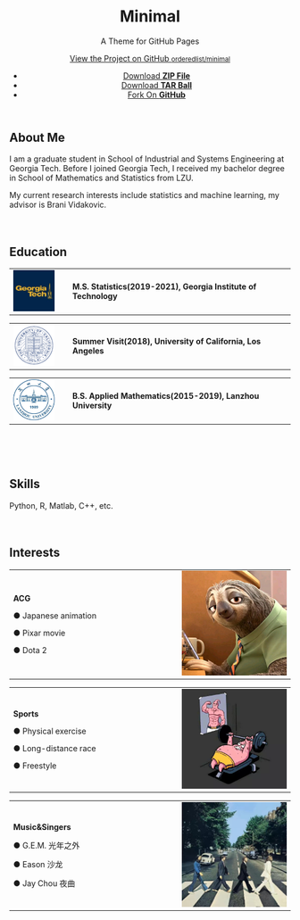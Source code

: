 <html>
  <head>
    <meta charset="utf-8">
    <meta http-equiv="X-UA-Compatible" content="chrome=1">
    <link rel="stylesheet" href="stylesheets/styles.css">
    <link rel="stylesheet" href="stylesheets/pygment_trac.css">
    <meta name="viewport" content="width=device-width">
    <!--[if lt IE 9]>
    <script src="//html5shiv.googlecode.com/svn/trunk/html5.js"></script>
    <![endif]-->
  </head>
  <body>
    <div class="wrapper">
      <header>
        <h1>Minimal</h1>
        <p>A Theme for GitHub Pages</p>
        <p class="view"><a href="http://github.com/orderedlist/minimal">View the Project on GitHub <small>orderedlist/minimal</small></a></p>
        <ul>
          <li><a href="https://github.com/orderedlist/minimal/zipball/master">Download <strong>ZIP File</strong></a></li>
          <li><a href="https://github.com/orderedlist/minimal/tarball/master">Download <strong>TAR Ball</strong></a></li>
          <li><a href="http://github.com/orderedlist/minimal">Fork On <strong>GitHub</strong></a></li>
        </ul>
      </header>

## About Me
I am a graduate student in School of Industrial and Systems Engineering at Georgia Tech. Before I joined Georgia Tech, I received my bachelor degree in School of Mathematics and Statistics from LZU. 

My current research interests include statistics and machine learning, my advisor is Brani Vidakovic.<br/><br/><br/>

## Education
<table border="0">
  <tr>
    <td width="20%">
      <img src="/GT logo.jpg" width="80%">
    </td>
    <td width="75%">
      <p><b>M.S. Statistics(2019-2021), Georgia Institute of Technology</b></p>
    </td>
  </tr>
</table>

<table border="0">
  <tr>
    <td width="20%">
      <img src="/UCLA.png" width="80%">
    </td>
    <td width="75%">
      <p><b>Summer Visit(2018), University of California, Los Angeles</b></p>
    </td>
  </tr>
</table>

<table border="0">
  <tr>
    <td width="20%">
      <img src="/lzu.jpg" width="80%">
    </td>
    <td width="75%">
      <p><b>B.S. Applied Mathematics(2015-2019), Lanzhou University</b></p>
    </td>
  </tr>
</table><br/><br/><br/>

## Skills

Python, R, Matlab, C++, etc.<br/><br/><br/>

## Interests

<table border="0">
  <tr>
    <td width="60%">
      <p><b>ACG</b></p>
      <p>● Japanese animation</p>
      <p>● Pixar movie</p>
      <p>● Dota 2</p>
    </td>
    <td width="40%">
      <img src="/sloth.JPG" width="200%">      
    </td>
  </tr>
</table>

<table border="0">
  <tr>
    <td width="60%">
      <p><b>Sports</b></p> 
      <p>● Physical exercise</p>
      <p>● Long-distance race</p>
      <p>● Freestyle</p>
    </td>
    <td width="40%">
      <img src="/exercise.PNG" width="200%">      
    </td>
  </tr>
</table>

<table border="0">
  <tr>
    <td width="60%">
      <p><b>Music&Singers</b></p> 
      <p>● G.E.M. 光年之外</p>
      <p>● Eason 沙龙</p>
      <p>● Jay Chou 夜曲</p>
    </td>
    <td width="40%">
      <img src="/the Beatles.JPG" width="200%">      
    </td>
  </tr>
</table>
